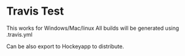 # Travis Test

This works for Windows/Mac/linux
All builds will be generated using .travis.yml

Can be also export to Hockeyapp to distribute.
